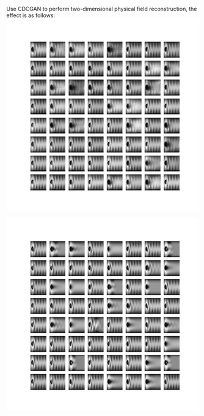 Use CDCGAN to perform two-dimensional physical field reconstruction, the effect is as follows:
![Generate pictures](./output/fake-reconstruct/49.png)

![real picture](./output/real-reconstruct/labels.png)
